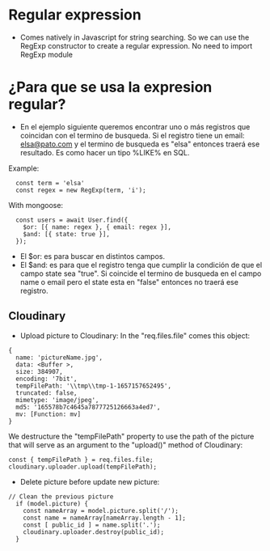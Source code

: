# Regular expression
- Comes natively in Javascript for string searching. So we can use the RegExp constructor to create a regular expression. No need to import RegExp module

# ¿Para que se usa la expresion regular?
- En el ejemplo siguiente queremos encontrar uno o más registros que coincidan con el termino de busqueda. Si el registro tiene un email: elsa@pato.com y el termino de busqueda es "elsa" entonces traerá ese resultado. Es como hacer un tipo %LIKE% en SQL.

Example:
```
  const term = 'elsa'
  const regex = new RegExp(term, 'i');
```
With mongoose:
```
  const users = await User.find({
    $or: [{ name: regex }, { email: regex }],
    $and: [{ state: true }],
  });
```

- El $or: es para buscar en distintos campos.
- El $and: es para que el registro tenga que cumplir la condición de que el campo state sea "true". Si coincide el termino de busqueda en el campo name o email pero el state esta en "false" entonces no traerá ese registro.

## Cloudinary

- Upload picture to Cloudinary:
In the "req.files.file" comes this object:
```
{
  name: 'pictureName.jpg',
  data: <Buffer >,
  size: 384907,
  encoding: '7bit',
  tempFilePath: '\\tmp\\tmp-1-1657157652495',
  truncated: false,
  mimetype: 'image/jpeg',
  md5: '165578b7c4645a7877725126663a4ed7',
  mv: [Function: mv]
}
```

 We destructure the "tempFilePath" property to use the path of the picture that will serve as an argument to the "upload()" method of Cloudinary:

 ```
 const { tempFilePath } = req.files.file;
 cloudinary.uploader.upload(tempFilePath);
 ```

 - Delete picture before update new picture:

```
// Clean the previous picture
  if (model.picture) {
    const nameArray = model.picture.split('/');
    const name = nameArray[nameArray.length - 1];
    const [ public_id ] = name.split('.');
    cloudinary.uploader.destroy(public_id);
  }
```